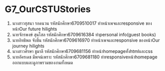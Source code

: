 # G7_OurCSTUStories
1. นางสาวฮุสนา รอดนวน รหัสนักศึกษา6709510017 ทำหน้าเพจและresponsive ของหน้าOur future hilights
2. นายจักรพงษ์ สุนไสล  รหัสนักศึกษา6709616384 ทำpersonal info(guest books)
3. นายอิทธิพล จับชิ้น    รหัสนักศึกษา6709616970 ทำหน้าเพจและresponsive ของหน้าOur journey hilights
4. นางสาวศิรษา ชูมาลี     รหัสนักศึกษา6709681156 ทำหน้าhomepageทั้งhtmlและcss
5. นายอัครเดช มีพจน์เพราะ รหัสนักศึกษา6709681180 ทำresponsiveหน้าhomepage ออกแบบและดูภาพรวมของงานทั้งหมด
